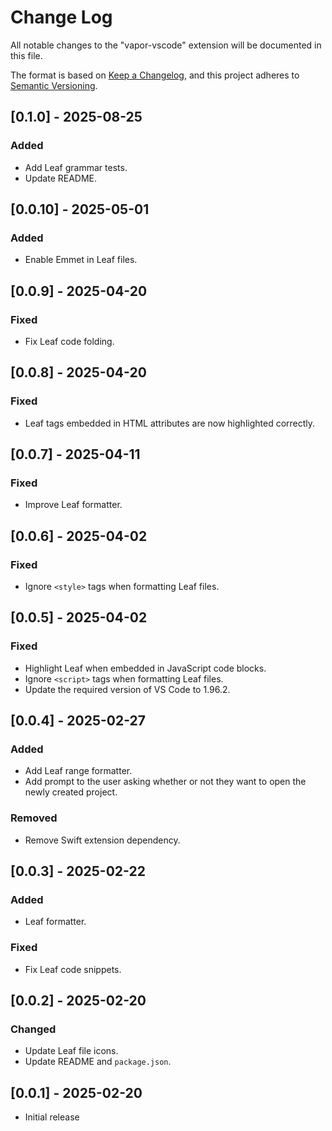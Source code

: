 # Change Log

All notable changes to the "vapor-vscode" extension will be documented in this file.

The format is based on [Keep a Changelog](https://keepachangelog.com/en/1.1.0/),
and this project adheres to [Semantic Versioning](https://semver.org/spec/v2.0.0.html).

## [0.1.0] - 2025-08-25

### Added

- Add Leaf grammar tests.
- Update README.

## [0.0.10] - 2025-05-01

### Added

- Enable Emmet in Leaf files.

## [0.0.9] - 2025-04-20

### Fixed

- Fix Leaf code folding.

## [0.0.8] - 2025-04-20

### Fixed

- Leaf tags embedded in HTML attributes are now highlighted correctly.

## [0.0.7] - 2025-04-11

### Fixed

- Improve Leaf formatter.

## [0.0.6] - 2025-04-02

### Fixed

- Ignore `<style>` tags when formatting Leaf files.

## [0.0.5] - 2025-04-02

### Fixed

- Highlight Leaf when embedded in JavaScript code blocks.
- Ignore `<script>` tags when formatting Leaf files.
- Update the required version of VS Code to 1.96.2.

## [0.0.4] - 2025-02-27

### Added

- Add Leaf range formatter.
- Add prompt to the user asking whether or not they want to open the newly created project.

### Removed

- Remove Swift extension dependency.

## [0.0.3] - 2025-02-22

### Added

- Leaf formatter.

### Fixed

- Fix Leaf code snippets.

## [0.0.2] - 2025-02-20

### Changed

- Update Leaf file icons.
- Update README and `package.json`.

## [0.0.1] - 2025-02-20

- Initial release